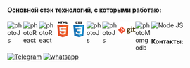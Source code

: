 <h4>Основной стэк технологий, с которыми работаю:</h4>
<img align="left" width="36px" src="https://camo.githubusercontent.com/de49ce9fd10620a131b27da1cf5214b1e245fe17282d97038b7743eeb62dc77a/68747470733a2f2f63646e322e69636f6e66696e6465722e636f6d2f646174612f69636f6e732f64657369676e65722d736b696c6c732f3132382f636f64652d70726f6772616d6d696e672d6a6176617363726970742d736f6674776172652d646576656c6f702d636f6d6d616e642d6c616e67756167652d3235362e706e67" alt="photoJs" data-canonical-src="https://cdn2.iconfinder.com/data/icons/designer-skills/128/code-programming-javascript-software-develop-command-language-256.png" style="max-width: 100%;">
<img align="left" width="36px" src="https://camo.githubusercontent.com/1a9a1978de8aace71254a257c2e3c0e5430fc8e543864d3b13a6ee6dfef96e4d/68747470733a2f2f63646e302e69636f6e66696e6465722e636f6d2f646174612f69636f6e732f6c6f676f732d6272616e64732d696e2d636f6c6f72732f3132382f72656163742d3235362e706e67" alt="photoReact" data-canonical-src="https://cdn0.iconfinder.com/data/icons/logos-brands-in-colors/128/react-256.png" style="max-width: 100%;">
<img align="left" width="36px" src="https://camo.githubusercontent.com/18b5b32db4d8c22d84a8aa4e8537e9cad3698e1d09de74df30f56acfad980720/68747470733a2f2f696d672e69636f6e73382e636f6d2f636f6c6f722f3435322f72656475782e706e67" alt="photoReact" data-canonical-src="https://img.icons8.com/color/452/redux.png" style="max-width: 100%;">
<img align="left" alt="HTML5" width="36px" src="https://raw.githubusercontent.com/github/explore/80688e429a7d4ef2fca1e82350fe8e3517d3494d/topics/html/html.png" style="max-width: 100%;">
<img align="left" alt="CSS3" width="36px" src="https://raw.githubusercontent.com/github/explore/80688e429a7d4ef2fca1e82350fe8e3517d3494d/topics/css/css.png" style="max-width: 100%;">
<img align="left" width="36px" src="https://camo.githubusercontent.com/ec6d64613e8d93d5be27dc1e57fd405145a108c36fa35d53d86574e69f4a822a/68747470733a2f2f696d672e69636f6e73382e636f6d2f6475736b2f3334342f7765627061636b2e706e67" alt="photoJs" data-canonical-src="https://img.icons8.com/dusk/344/webpack.png" style="max-width: 100%;">
<img align="left" width="36px" src="https://camo.githubusercontent.com/28617821e60fae3818cc965014ec537d813220d921321341d546476c0c596aef/68747470733a2f2f757877696e672e636f6d2f77702d636f6e74656e742f7468656d65732f757877696e672f646f776e6c6f61642f6272616e64732d616e642d736f6369616c2d6d656469612f706f73746d616e2d69636f6e2e737667" alt="photoJs" data-canonical-src="https://uxwing.com/wp-content/themes/uxwing/download/brands-and-social-media/postman-icon.svg" style="max-width: 100%;">
<img align="left" alt="git" width="39px" src="https://raw.githubusercontent.com/github/explore/80688e429a7d4ef2fca1e82350fe8e3517d3494d/topics/git/git.png" style="max-width: 100%;">
<img align="left" width="36px" src="https://camo.githubusercontent.com/15acd1b830a75d6c09f09722c94d6b1b9aa7699b7fbe8ab1b8323defbfdefde9/68747470733a2f2f63646e2e69636f6e2d69636f6e732e636f6d2f69636f6e73322f323431352f504e472f39362f6d6f6e676f64625f6f726967696e616c5f776f72646d61726b5f6c6f676f5f69636f6e5f3134363432352e706e67" alt="photoMomgodb" data-canonical-src="https://cdn.icon-icons.com/icons2/2415/PNG/96/mongodb_original_wordmark_logo_icon_146425.png" style="max-width: 100%;">
<img src="https://camo.githubusercontent.com/f81ddb45a6c5ed619d8daa54e0ab4385d66f2bf1386d96e91e91e4a63b5711c1/68747470733a2f2f6272616e646570732e636f6d2f69636f6e2d646f776e6c6f61642f4e2f4e6f64656a732d69636f6e2d766563746f722d30322e737667" width="36" height="36" alt="Node JS" data-canonical-src="https://brandeps.com/icon-download/N/Nodejs-icon-vector-02.svg" style="max-width: 100%;">


<h4>Контакты:</h4>
<a href="https://t.me/usman_tashtamirov" rel="nofollow"><img src="https://camo.githubusercontent.com/31488e2c24f52274e310f551dda440a0e2d39634b391c1093d2f9b64c2110f8a/68747470733a2f2f696d672e736869656c64732e696f2f62616467652f54656c656772616d2d3131313131313f7374796c653d666f722d7468652d6261646765266c6f676f3d74656c656772616d" alt="Telegram" data-canonical-src="https://img.shields.io/badge/Telegram-111111?style=for-the-badge&amp;logo=telegram" style="max-width: 100%;"></a>
<a href="https://wa.me/79911121929" rel="nofollow"><img src="https://camo.githubusercontent.com/060a099f7027697ebc01fde0770b93c9a9bda3f1fbd89e9b12cd398f03fe2cae/68747470733a2f2f696d672e736869656c64732e696f2f62616467652f77686174736170702d3131313131313f7374796c653d666f722d7468652d6261646765266c6f676f3d7768617473617070" alt="whatsapp" data-canonical-src="https://img.shields.io/badge/whatsapp-111111?style=for-the-badge&amp;logo=whatsapp" style="max-width: 100%;"></a>
